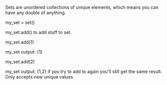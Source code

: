 Sets are unordered collections of unique elements, which means you can have any double of anything.

my_set = set()

my_set.add()  to add stuff to set.

my_set.add(1)

my_set
output: {1}

my_set.add(2)

my_set
output: {1,2}  if you try to add to again you'll still get the same result. Only accepts new unique values
